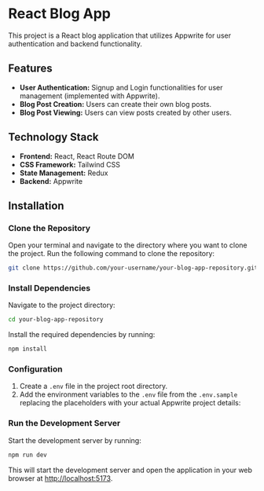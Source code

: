 # React Blog App

This project is a React blog application that utilizes Appwrite for user authentication and backend functionality.

## Features

- **User Authentication:** Signup and Login functionalities for user management (implemented with Appwrite).
- **Blog Post Creation:** Users can create their own blog posts.
- **Blog Post Viewing:** Users can view posts created by other users.

## Technology Stack

- **Frontend:** React, React Route DOM
- **CSS Framework:** Tailwind CSS
- **State Management:** Redux
- **Backend:** Appwrite

## Installation

### Clone the Repository

Open your terminal and navigate to the directory where you want to clone the project. Run the following command to clone the repository:

```bash
git clone https://github.com/your-username/your-blog-app-repository.git
```

### Install Dependencies

Navigate to the project directory:

```bash
cd your-blog-app-repository
```

Install the required dependencies by running:

```bash
npm install
```


### Configuration

1. Create a `.env` file in the project root directory.
2. Add the environment variables to the `.env` file from the `.env.sample` replacing the placeholders with your actual Appwrite project details:

### Run the Development Server

Start the development server by running:

```bash
npm run dev
```

This will start the development server and open the application in your web browser at [http://localhost:5173](http://localhost:5173).
